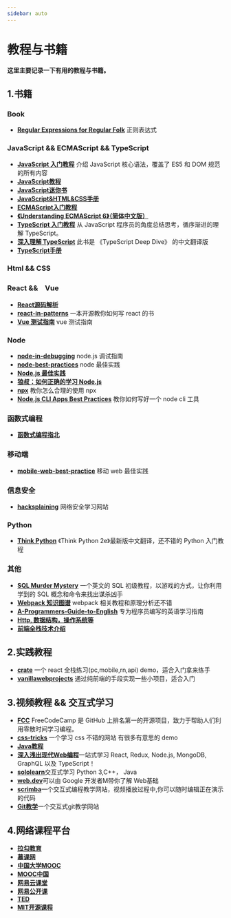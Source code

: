 ```yaml
---
sidebar: auto
---
```


# 教程与书籍

**这里主要记录一下有用的教程与书籍。**

## 1.书籍
  ### Book
  - [**Regular Expressions for Regular Folk**](https://refrf.shreyasminocha.me/chapters/introduction) 正则表达式
  
  ### JavaScript && ECMAScript && TypeScript
  - [**JavaScript 入门教程**](https://wangdoc.com/javascript/) 介绍 JavaScript 核心语法，覆盖了 ES5 和 DOM 规范的所有内容
  - [**JavaScript教程**](https://www.liaoxuefeng.com/wiki/1022910821149312) 
  - [**JavaScript迷你书**](http://liubin.org/promises-book/) 
  - [**JavaScript&HTML&CSS手册**](https://www.jc2182.com/javascript/javascript-html-dom-ref.html) 
  - [**ECMAScript入门教程**](https://es6.ruanyifeng.com/) 
  - [**《Understanding ECMAScript 6》（简体中文版）**](https://oshotokill.gitbooks.io/understandinges6-simplified-chinese/content/) 
  - [**TypeScript 入门教程**](https://ts.xcatliu.com/) 从 JavaScript 程序员的角度总结思考，循序渐进的理解 TypeScript。
  - [**深入理解 TypeScript**](https://jkchao.github.io/typescript-book-chinese/#why/) 此书是 《TypeScript Deep Dive》 的中文翻译版
  - [**TypeScript手册**](https://www.w3cschool.cn/typescript/typescript-tutorial.html) 


  ### Html && CSS
 

  ### React &&　Vue
  - [**React源码解析**](https://react.jokcy.me/) 
  - [**react-in-patterns**](https://github.com/SangKa/react-in-patterns-cn) 一本开源教你如何写 react 的书
  - [**Vue 测试指南**](https://lmiller1990.github.io/vue-testing-handbook/zh-CN/) vue 测试指南
  
  ### Node
  - [**node-in-debugging**](https://github.com/nswbmw/node-in-debugging) node.js 调试指南
  - [**node-best-practices**](https://github.com/i0natan/nodebestpractices) node 最佳实践
  - [**Node.js 最佳实践**](https://github.com/i0natan/nodebestpractices/blob/master/README.chinese.md)
  - [**狼叔：如何正确的学习 Node.js**](https://github.com/i5ting/How-to-learn-node-correctly)
  - [**npx**](https://egghead.io/courses/execute-npm-package-binaries-with-the-npx-package-runner) 教你怎么合理的使用 npx
  - [**Node.js CLI Apps Best Practices**](https://github.com/lirantal/nodejs-cli-apps-best-practices) 教你如何写好一个 node cli 工具
  
  ### 函数式编程
  - [**函数式编程指北**](https://llh911001.gitbooks.io/mostly-adequate-guide-chinese/content/ch1.html)
  
  ### 移动端
  - [**mobile-web-best-practice**](https://github.com/mcuking/mobile-web-best-practice) 移动 web 最佳实践
  
  ### 信息安全
  - [**hacksplaining**](https://www.hacksplaining.com/lessons) 网络安全学习网站

  ### Python
  - [**Think Python**](https://codingpy.com/books/thinkpython2/index.html) 《Think Python 2e》最新版中文翻译，还不错的 Python 入门教程

  ### 其他
  - [**SQL Murder Mystery**](https://mystery.knightlab.com/walkthrough.html) 一个英文的 SQL 初级教程，以游戏的方式，让你利用学到的 SQL 概念和命令来找出谋杀凶手
  - [**Webpack 知识图谱**](https://tsejx.github.io/webpack-guidebook/) webpack 相关教程和原理分析还不错
  - [**A-Programmers-Guide-to-English**](https://a-programmers-guide-to-english.harryyu.me/#) 专为程序员编写的英语学习指南
  - [**Http, 数据结构，操作系统等**](https://hit-alibaba.github.io/interview/)
  - [**前端全栈技术介绍**](https://xiaohuochai.site)

## 2.实践教程
- [**crate**](https://github.com/atulmy/crate) 一个 react 全栈练习(pc,mobile,rn,api) demo，适合入门拿来练手
- [**vanillawebprojects**](https://github.com/bradtraversy/vanillawebprojects) 通过纯前端的手段实现一些小项目，适合入门

## 3.视频教程 && 交互式学习
- [**FCC**](https://www.freecodecamp.org/learn) FreeCodeCamp 是 GitHub 上排名第一的开源项目，致力于帮助人们利用零散时间学习编程。
- [**css-tricks**](https://css-tricks.com/) 一个学习 css 不错的网站 有很多有意思的 demo
- [**Java教程**](https://how2j.cn/)
- [**深入浅出现代Web编程**](https://fullstackopen.com/zh/)一站式学习 React, Redux, Node.js, MongoDB, GraphQL 以及 TypeScript！
- [**sololearn**](https://www.sololearn.com/)交互式学习 Python 3,C++， Java
- [**web.dev**](https://web.dev/learn/)可以由 Google 开发者M带你了解 Web基础
- [**scrimba**](https://scrimba.com/)一个交互式编程教学网站，视频播放过程中,你可以随时编辑正在演示的代码
- [**Git教学**](https://learngitbranching.js.org/?locale=zh_CN)一个交互式git教学网站

## 4.网络课程平台
- [**拉勾教育**](https://edu.lagou.com/)
- [**慕课网**](https://www.imooc.com/)
- [**中国大学MOOC**](https://www.icourse163.org/)
- [**MOOC中国**](https://www.mooc.cn/course)
- [**网易云课堂**](https://study.163.com/)
- [**网易公开课**](https://open.163.com/)
- [**TED**](https://www.ted.com/)
- [**MIT开源课程**](https://ocw.mit.edu/)
